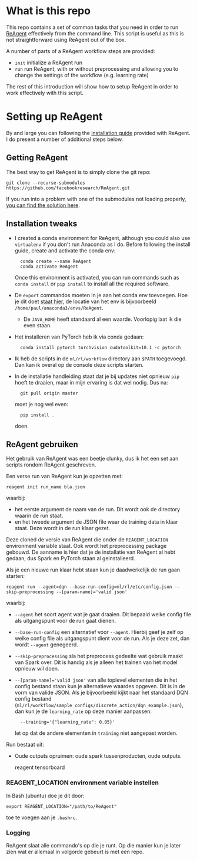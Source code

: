 # What is this repo
This repo contains a set of common tasks that you need in order to run [ReAgent](https://reagent.ai/) effectively from the command line. This script is useful as this is not straightforward using ReAgent out of the box. 

A number of parts of a ReAgent workflow steps are provided:

- `init` initialize a ReAgent run
- `run` run ReAgent, with or without preprocessing and allowing you to change the settings of the workflow (e.g. learning rate)

The rest of this introduction will show how to setup ReAgent in order to work effectively with this script. 

# Setting up ReAgent
By and large you can following the [installation guide](https://reagent.ai/installation.html#installation) provided with ReAgent. I do present a number of additional steps below. 

## Getting ReAgent
The best way to get ReAgent is to simply clone the git repo:

    git clone --recurse-submodules https://github.com/facebookresearch/ReAgent.git

If you run into a problem with one of the submodules not loading properly, [you can find the solution here](https://github.com/facebookresearch/ReAgent/issues/204). 

## Installation tweaks
- I created a conda environment for ReAgent, although you could also use `virtualenv` if you don't run Anaconda as I do. Before following the install guide, create and activate the conda env:

        conda create --name ReAgent
        conda activate ReAgent
    
    Once this environment is activated, you can run commands such as `conda install` or `pip install` to install all the required software. 
- De `export` commandos moeten in je aan het conda env toevoegen. Hoe je dit doet [staat hier](https://conda.io/projects/conda/en/latest/user-guide/tasks/manage-environments.html#macos-and-linux), de locatie van het env is bijvoorbeeld `/home/paul/anaconda3/envs/ReAgent`. 

    - De `JAVA_HOME` heeft standaard al een waarde. Voorlopig laat ik die even staan. 

- Het installeren van PyTorch heb ik via conda gedaan:

        conda install pytorch torchvision cudatoolkit=10.1 -c pytorch 

- Ik heb de scripts in de `ml/rl/workflow` directory aan `$PATH` toegevoegd. Dan kan ik overal op de console deze scripts starten. 
- In de installatie handleiding staat dat je bij updates niet opnieuw `pip` hoeft te draaien, maar in mijn ervaring is dat wel nodig. Dus na: 

        git pull origin master
    
    moet je nog wel even:

        pip install .
    
    doen. 


## ReAgent gebruiken
Het gebruik van ReAgent was een beetje clunky, dus ik het een set aan scripts rondom ReAgent geschreven. 

Een verse run van ReAgent kun je opzetten met:

    reagent init run_name bla.json

waarbij:

- het eerste argument de naam van de run. Dit wordt ook de directory waarin de run staat. 
- en het tweede argument de JSON file waar de training data in klaar staat. Deze wordt in de run klaar gezet. 

Deze cloned de versie van ReAgent die onder de `REAGENT_LOCATION` environment variable staat. Ook wordt het preprocessing package gebouwd. De aanname is hier dat je de installatie van ReAgent al hebt gedaan, dus Spark en PyTorch staan al geinstalleerd. 

Als je een nieuwe run klaar hebt staan kun je daadwerkelijk de run gaan starten: 

    reagent run --agent=dqn --base-run-config=ml/rl/etc/config.json --skip-preprocessing --[param-name]='valid json'

waarbij:

- `--agent` het soort agent wat je gaat draaien. Dit bepaald welke config file als uitgangspunt voor de run gaat dienen. 
- `--base-run-config` een alternatief voor `--agent`. Hierbij geef je zelf op welke config file als uitgangspunt dient voor de run. Als je deze zet, dan wordt `--agent` genegeerd. 
- `--skip-preprocessing` sla het preprocess gedeelte wat gebruik maakt van Spark over. Dit is handig als je alleen het trainen van het model opnieuw wil doen. 
- `--[param-name]='valid json'` van alle toplevel elementen die in het config bestand staan kun je alternatieve waardes opgeven. Dit is in de vorm van valide JSON. Als je bijvoorbeeld kijkt naar het standaard DQN config bestand (`ml/rl/workflow/sample_configs/discrete_action/dqn_example.json`), dan kun je de `learning_rate` op deze manier aanpassen:

        --training='{"learning_rate": 0.05}'

    let op dat de andere elementen in `training` niet aangepast worden.  


Run bestaat uit:

- Oude outputs opruimen: oude spark tussenproducten, oude outputs. 

    reagent tensorboard

### REAGENT_LOCATION environment variable instellen
In Bash (ubuntu) doe je dit door:

    export REAGENT_LOCATION="/path/to/ReAgent"

toe te voegen aan je `.bashrc`.

### Logging
ReAgent slaat alle commando's op die je runt. Op die manier kun je later zien wat er allemaal in volgorde gebeurt is met een repo.
